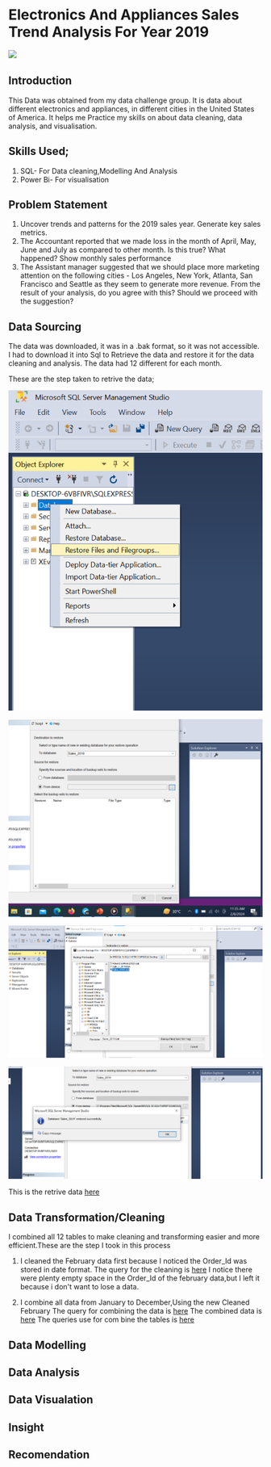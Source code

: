 # Electronics And Appliances Sales Trend Analysis For Year 2019

![](Electronic_image.png)

## Introduction
  This Data was obtained from my data challenge group. It is data about different electronics and appliances, in different cities in the United States of America. It helps me Practice my skills on 
   about data cleaning, data analysis, and visualisation.

##  Skills Used;
1. SQL- For Data cleaning,Modelling And Analysis
2. Power Bi- For visualisation

##  Problem Statement
1. Uncover trends and patterns for the 2019 sales year. Generate key sales metrics.
2. The Accountant reported that we made loss in the month of April, May, June and July as compared to other month. Is this true? What happened? Show monthly sales performance
3. The Assistant manager suggested that we should place more marketing attention on the following cities - Los Angeles, New York, Atlanta, San Francisco and Seattle as they seem to generate more revenue. From the result of your analysis, do you agree with this? Should we proceed with the suggestion? 

## Data Sourcing
   The data was downloaded, it was in a .bak format, so it was not accessible. I had to download it into Sql to Retrieve the data and restore it for the data cleaning and analysis. The data had 12 different for each month.
   
  These are the step taken to retrive the data;
    
   ![](Step_1.png)
   
   ![](Step_2.png)
   
   ![](Step_3.png)
   
   ![](Step_4.png)

  This is the retrive data [here](https://github.com/Olan1ke/Sales_Trend_2019/blob/main/Sales_2019.sql)
   
## Data Transformation/Cleaning
  I combined all 12 tables to make cleaning and transforming easier and more efficient.These are the step I took in this process
  
1. I cleaned the February data first because I noticed the Order_Id was stored in date format. The query for the cleaning is [here](https://github.com/Olan1ke/Sales_Trend_2019/blob/main/Cleaning_Febuary_table.sql)
       I notice there were plenty empty space in the Order_Id of the february data,but I left it because i don't want to lose a data.

3. I combine all data from January to December,Using the new Cleaned February
      The query for combining the data is [here]()
      The combined data is [here]()
  The queries use for com bine the tables is [here]()
## Data Modelling

## Data Analysis

## Data Visualation

## Insight

## Recomendation

